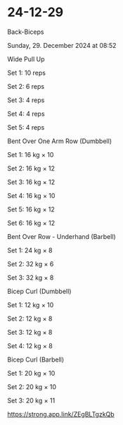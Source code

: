 # 24-12-29

Back-Biceps

Sunday, 29. December 2024 at 08:52

Wide Pull Up

Set 1: 10 reps

Set 2: 6 reps

Set 3: 4 reps

Set 4: 4 reps

Set 5: 4 reps

Bent Over One Arm Row (Dumbbell)

Set 1: 16 kg × 10

Set 2: 16 kg × 12

Set 3: 16 kg × 12

Set 4: 16 kg × 10

Set 5: 16 kg × 12

Set 6: 16 kg × 12

Bent Over Row - Underhand (Barbell)

Set 1: 24 kg × 8

Set 2: 32 kg × 6

Set 3: 32 kg × 8

Bicep Curl (Dumbbell)

Set 1: 12 kg × 10

Set 2: 12 kg × 8

Set 3: 12 kg × 8

Set 4: 12 kg × 8

Bicep Curl (Barbell)

Set 1: 20 kg × 10

Set 2: 20 kg × 10

Set 3: 20 kg × 11

 <https://strong.app.link/ZEgBLTgzkQb>

